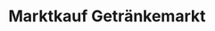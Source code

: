 ---
title: "Marktkauf Getränkemarkt"
url: /bad-salzuflen/marktkauf-getraenkemarkt/
shop: Getränke
---